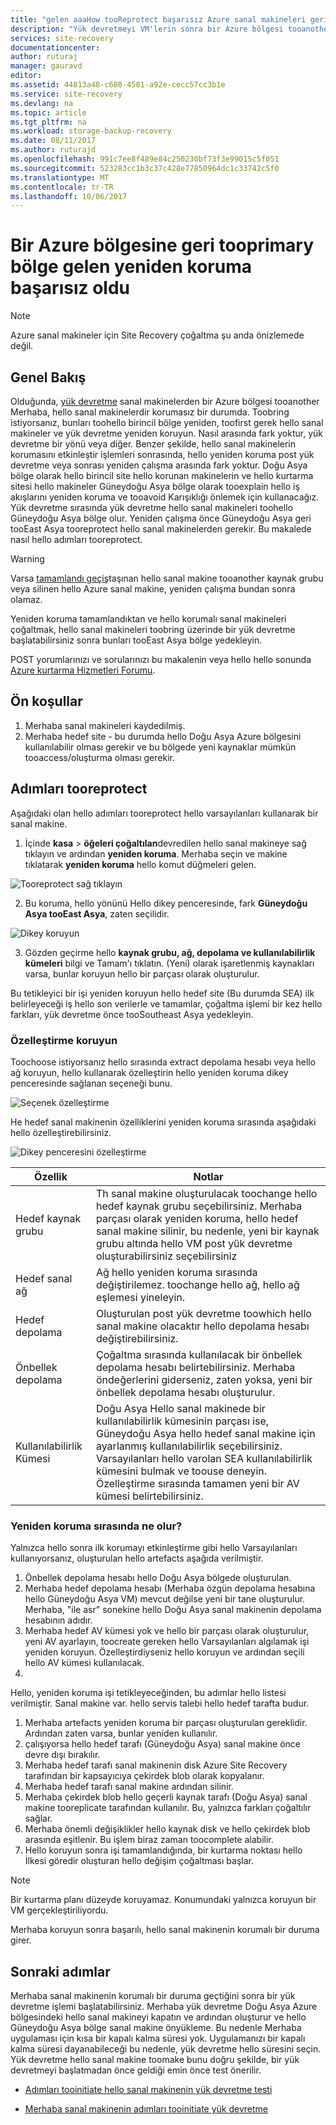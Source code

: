 ```yaml
---
title: "gelen aaaHow tooReprotect başarısız Azure sanal makineleri geri tooprimary Azure bölgesi | Microsoft Docs"
description: "Yük devretmeyi VM'lerin sonra bir Azure bölgesi tooanother, Azure Site Recovery tooprotect hello makineler ters yönde kullanabilirsiniz. Merhaba adımları nasıl bilgi toodo bir yük devretme yeniden önce yeniden koruma."
services: site-recovery
documentationcenter: 
author: ruturaj
manager: gauravd
editor: 
ms.assetid: 44813a48-c680-4581-a92e-cecc57cc3b1e
ms.service: site-recovery
ms.devlang: na
ms.topic: article
ms.tgt_pltfrm: na
ms.workload: storage-backup-recovery
ms.date: 08/11/2017
ms.author: ruturajd
ms.openlocfilehash: 991c7ee8f489e84c250230bf73f3e99015c5f051
ms.sourcegitcommit: 523283cc1b3c37c428e77850964dc1c33742c5f0
ms.translationtype: MT
ms.contentlocale: tr-TR
ms.lasthandoff: 10/06/2017
---
```

# <a name="reprotect-from-failed-over-azure-region-back-tooprimary-region"></a>Bir Azure bölgesine geri tooprimary bölge gelen yeniden koruma başarısız oldu



>[!NOTE]
>
> Azure sanal makineler için Site Recovery çoğaltma şu anda önizlemede değil.


## <a name="overview"></a>Genel Bakış
Olduğunda, [yük devretme](site-recovery-failover.md) sanal makinelerden bir Azure bölgesi tooanother Merhaba, hello sanal makinelerdir korumasız bir durumda. Toobring istiyorsanız, bunları toohello birincil bölge yeniden, toofirst gerek hello sanal makineler ve yük devretme yeniden koruyun. Nasıl arasında fark yoktur, yük devretme bir yönü veya diğer. Benzer şekilde, hello sanal makinelerin korumasını etkinleştir işlemleri sonrasında, hello yeniden koruma post yük devretme veya sonrası yeniden çalışma arasında fark yoktur.
Doğu Asya bölge olarak hello birincil site hello korunan makinelerin ve hello kurtarma sitesi hello makineler Güneydoğu Asya bölge olarak tooexplain hello iş akışlarını yeniden koruma ve tooavoid Karışıklığı önlemek için kullanacağız. Yük devretme sırasında yük devretme hello sanal makineleri toohello Güneydoğu Asya bölge olur. Yeniden çalışma önce Güneydoğu Asya geri tooEast Asya tooreprotect hello sanal makinelerden gerekir. Bu makalede nasıl hello adımları tooreprotect.

> [!WARNING]
> Varsa [tamamlandı geçiş](site-recovery-migrate-to-azure.md#what-do-we-mean-by-migration)taşınan hello sanal makine tooanother kaynak grubu veya silinen hello Azure sanal makine, yeniden çalışma bundan sonra olamaz.

Yeniden koruma tamamlandıktan ve hello korumalı sanal makineleri çoğaltmak, hello sanal makineleri toobring üzerinde bir yük devretme başlatabilirsiniz sonra bunları tooEast Asya bölge yedekleyin.

POST yorumlarınızı ve sorularınızı bu makalenin veya hello hello sonunda [Azure kurtarma Hizmetleri Forumu](https://social.msdn.microsoft.com/forums/azure/home?forum=hypervrecovmgr).

## <a name="prerequisites"></a>Ön koşullar
1. Merhaba sanal makineleri kaydedilmiş.
2. Merhaba hedef site - bu durumda hello Doğu Asya Azure bölgesini kullanılabilir olması gerekir ve bu bölgede yeni kaynaklar mümkün tooaccess/oluşturma olması gerekir.

## <a name="steps-tooreprotect"></a>Adımları tooreprotect

Aşağıdaki olan hello adımları tooreprotect hello varsayılanları kullanarak bir sanal makine.

1. İçinde **kasa** > **öğeleri çoğaltılan**devredilen hello sanal makineye sağ tıklayın ve ardından **yeniden koruma**. Merhaba seçin ve makine tıklatarak **yeniden koruma** hello komut düğmeleri gelen.

![Tooreprotect sağ tıklayın](./media/site-recovery-how-to-reprotect-azure-to-azure/reprotect.png)

2. Bu koruma, hello yönünü Hello dikey penceresinde, fark **Güneydoğu Asya tooEast Asya**, zaten seçilidir.

![Dikey koruyun](./media/site-recovery-how-to-reprotect-azure-to-azure/reprotectblade.png)

3. Gözden geçirme hello **kaynak grubu, ağ, depolama ve kullanılabilirlik kümeleri** bilgi ve Tamam'ı tıklatın. (Yeni) olarak işaretlenmiş kaynakları varsa, bunlar koruyun hello bir parçası olarak oluşturulur.

Bu tetikleyici bir işi yeniden koruyun hello hedef site (Bu durumda SEA) ilk belirleyeceği iş hello son verilerle ve tamamlar, çoğaltma işlemi bir kez hello farkları, yük devretme önce tooSoutheast Asya yedekleyin.

### <a name="reprotect-customization"></a>Özelleştirme koruyun
Toochoose istiyorsanız hello sırasında extract depolama hesabı veya hello ağ koruyun, hello kullanarak özelleştirin hello yeniden koruma dikey penceresinde sağlanan seçeneği bunu.

![Seçenek özelleştirme](./media/site-recovery-how-to-reprotect-azure-to-azure/customize.png)

He hedef sanal makinenin özelliklerini yeniden koruma sırasında aşağıdaki hello özelleştirebilirsiniz.

![Dikey penceresini özelleştirme](./media/site-recovery-how-to-reprotect-azure-to-azure/customizeblade.png)

|Özellik |Notlar  |
|---------|---------|
|Hedef kaynak grubu     | Th sanal makine oluşturulacak toochange hello hedef kaynak grubu seçebilirsiniz. Merhaba parçası olarak yeniden koruma, hello hedef sanal makine silinir, bu nedenle, yeni bir kaynak grubu altında hello VM post yük devretme oluşturabilirsiniz seçebilirsiniz         |
|Hedef sanal ağ     | Ağ hello yeniden koruma sırasında değiştirilemez. toochange hello ağ, hello ağ eşlemesi yineleyin.         |
|Hedef depolama     | Oluşturulan post yük devretme toowhich hello sanal makine olacaktır hello depolama hesabı değiştirebilirsiniz.         |
|Önbellek depolama     | Çoğaltma sırasında kullanılacak bir önbellek depolama hesabı belirtebilirsiniz. Merhaba öndeğerlerini giderseniz, zaten yoksa, yeni bir önbellek depolama hesabı oluşturulur.         |
|Kullanılabilirlik Kümesi     |Doğu Asya Hello sanal makinede bir kullanılabilirlik kümesinin parçası ise, Güneydoğu Asya hello hedef sanal makine için ayarlanmış kullanılabilirlik seçebilirsiniz. Varsayılanları hello varolan SEA kullanılabilirlik kümesini bulmak ve toouse deneyin. Özelleştirme sırasında tamamen yeni bir AV kümesi belirtebilirsiniz.         |


### <a name="what-happens-during-reprotect"></a>Yeniden koruma sırasında ne olur?

Yalnızca hello sonra ilk korumayı etkinleştirme gibi hello Varsayılanları kullanıyorsanız, oluşturulan hello artefacts aşağıda verilmiştir.
1. Önbellek depolama hesabı hello Doğu Asya bölgede oluşturulan.
2. Merhaba hedef depolama hesabı (Merhaba özgün depolama hesabına hello Güneydoğu Asya VM) mevcut değilse yeni bir tane oluşturulur. Merhaba, "ile asr" sonekine hello Doğu Asya sanal makinenin depolama hesabının adıdır.
3. Merhaba hedef AV kümesi yok ve hello bir parçası olarak oluşturulur, yeni AV ayarlayın, toocreate gereken hello Varsayılanları algılamak işi yeniden koruyun. Özelleştirdiyseniz hello koruyun ve ardından seçili hello AV kümesi kullanılacak.
4.

Hello, yeniden koruma işi tetikleyeceğinden, bu adımlar hello listesi verilmiştir. Sanal makine var. hello servis talebi hello hedef tarafta budur.

1. Merhaba artefacts yeniden koruma bir parçası oluşturulan gereklidir. Ardından zaten varsa, bunlar yeniden kullanılır.
2. çalışıyorsa hello hedef tarafı (Güneydoğu Asya) sanal makine önce devre dışı bırakılır.
3. Merhaba hedef tarafı sanal makinenin disk Azure Site Recovery tarafından bir kapsayıcıya çekirdek blob olarak kopyalanır.
4. Merhaba hedef tarafı sanal makine ardından silinir.
5. Merhaba çekirdek blob hello geçerli kaynak tarafı (Doğu Asya) sanal makine tooreplicate tarafından kullanılır. Bu, yalnızca farkları çoğaltılır sağlar.
6. Merhaba önemli değişiklikler hello kaynak disk ve hello çekirdek blob arasında eşitlenir. Bu işlem biraz zaman toocomplete alabilir.
7. Hello koruyun sonra işi tamamlandığında, bir kurtarma noktası hello İlkesi göredir oluşturan hello değişim çoğaltması başlar.

> [!NOTE]
> Bir kurtarma planı düzeyde koruyamaz. Konumundaki yalnızca koruyun bir VM gerçekleştiriliyordu.

Merhaba koruyun sonra başarılı, hello sanal makinenin korumalı bir duruma girer.

## <a name="next-steps"></a>Sonraki adımlar

Merhaba sanal makinenin korumalı bir duruma geçtiğini sonra bir yük devretme işlemi başlatabilirsiniz. Merhaba yük devretme Doğu Asya Azure bölgesindeki hello sanal makineyi kapatın ve ardından oluşturur ve hello Güneydoğu Asya bölge sanal makine önyükleme. Bu nedenle Merhaba uygulaması için kısa bir kapalı kalma süresi yok. Uygulamanızı bir kapalı kalma süresi dayanabileceği bu nedenle, yük devretme hello süresini seçin. Yük devretme hello sanal makine toomake bunu doğru şekilde, bir yük devretmeyi başlatmadan önce geldiği emin önce test önerilir.

-   [Adımları tooinitiate hello sanal makinenin yük devretme testi](site-recovery-test-failover-to-azure.md)

-   [Merhaba sanal makinenin adımları tooinitiate yük devretme](site-recovery-failover.md)
